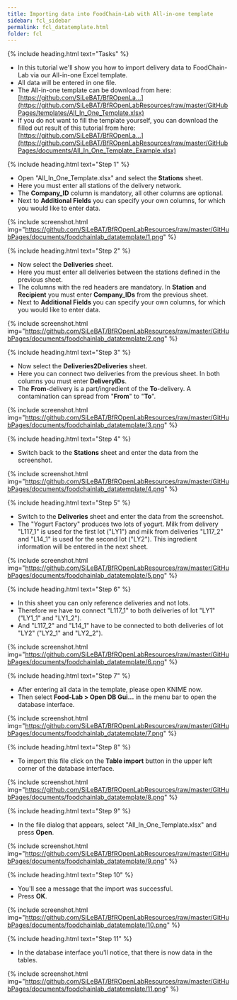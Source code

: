 ```yaml
---
title: Importing data into FoodChain-Lab with All-in-one template
sidebar: fcl_sidebar
permalink: fcl_datatemplate.html
folder: fcl
---
```


{% include heading.html text="Tasks" %}

 * In this tutorial we'll show you how to import delivery data to FoodChain-Lab via our All-in-one Excel template.
 * All data will be entered in one file.
 * The All-in-one template can be download from here: [https://github.com/SiLeBAT/BfROpenLa...](https://github.com/SiLeBAT/BfROpenLabResources/raw/master/GitHubPages/templates/All_In_One_Template.xlsx)
 * If you do not want to fill the template yourself, you can download the filled out result of this tutorial from here: [https://github.com/SiLeBAT/BfROpenLa...](https://github.com/SiLeBAT/BfROpenLabResources/raw/master/GitHubPages/documents/All_In_One_Template_Example.xlsx)

{% include heading.html text="Step 1" %}

 * Open "All_In_One_Template.xlsx" and select the **Stations** sheet.
 * Here you must enter all stations of the delivery network.
 * The **Company_ID** column is mandatory, all other columns are optional.
 * Next to **Additional Fields** you can specify your own columns, for which you would like to enter data.

{% include screenshot.html img="https://github.com/SiLeBAT/BfROpenLabResources/raw/master/GitHubPages/documents/foodchainlab_datatemplate/1.png" %}

{% include heading.html text="Step 2" %}

 * Now select the **Deliveries** sheet.
 * Here you must enter all deliveries between the stations defined in the previous sheet.
 * The columns with the red headers are mandatory. In **Station** and **Recipient** you must enter **Company_IDs** from the previous sheet.
 * Next to **Additional Fields** you can specify your own columns, for which you would like to enter data.

{% include screenshot.html img="https://github.com/SiLeBAT/BfROpenLabResources/raw/master/GitHubPages/documents/foodchainlab_datatemplate/2.png" %}

{% include heading.html text="Step 3" %}

 * Now select the **Deliveries2Deliveries** sheet.
 * Here you can connect two deliveries from the previous sheet. In both columns you must enter **DeliveryIDs**.
 * The **From**-delivery is a part/ingredient of the **To**-delivery. A contamination can spread from "**From**" to "**To**".

{% include screenshot.html img="https://github.com/SiLeBAT/BfROpenLabResources/raw/master/GitHubPages/documents/foodchainlab_datatemplate/3.png" %}

{% include heading.html text="Step 4" %}

 * Switch back to the **Stations** sheet and enter the data from the screenshot.

{% include screenshot.html img="https://github.com/SiLeBAT/BfROpenLabResources/raw/master/GitHubPages/documents/foodchainlab_datatemplate/4.png" %}

{% include heading.html text="Step 5" %}

 * Switch to the **Deliveries** sheet and enter the data from the screenshot.
 * The "Yogurt Factory" produces two lots of yogurt. Milk from delivery "L117_1" is used for the first lot ("LY1") and milk from deliveries "L117_2" and "L14_1" is used for the second lot ("LY2"). This ingredient information will be entered in the next sheet.

{% include screenshot.html img="https://github.com/SiLeBAT/BfROpenLabResources/raw/master/GitHubPages/documents/foodchainlab_datatemplate/5.png" %}

{% include heading.html text="Step 6" %}

 * In this sheet you can only reference deliveries and not lots.
 * Therefore we have to connect "L117_1" to both deliveries of lot "LY1" ("LY1_1" and "LY1_2").
 * And "L117_2" and "L14_1" have to be connected to both deliveries of lot "LY2" ("LY2_1" and "LY2_2").

{% include screenshot.html img="https://github.com/SiLeBAT/BfROpenLabResources/raw/master/GitHubPages/documents/foodchainlab_datatemplate/6.png" %}

{% include heading.html text="Step 7" %}

 * After entering all data in the template, please open KNIME now.
 * Then select **Food-Lab > Open DB Gui...** in the menu bar to open the database interface.

{% include screenshot.html img="https://github.com/SiLeBAT/BfROpenLabResources/raw/master/GitHubPages/documents/foodchainlab_datatemplate/7.png" %}

{% include heading.html text="Step 8" %}

 * To import this file click on the **Table import** button in the upper left corner of the database interface.

{% include screenshot.html img="https://github.com/SiLeBAT/BfROpenLabResources/raw/master/GitHubPages/documents/foodchainlab_datatemplate/8.png" %}

{% include heading.html text="Step 9" %}

 * In the file dialog that appears, select "All_In_One_Template.xlsx" and press **Open**.

{% include screenshot.html img="https://github.com/SiLeBAT/BfROpenLabResources/raw/master/GitHubPages/documents/foodchainlab_datatemplate/9.png" %}

{% include heading.html text="Step 10" %}

 * You'll see a message that the import was successful.
 * Press **OK**.

{% include screenshot.html img="https://github.com/SiLeBAT/BfROpenLabResources/raw/master/GitHubPages/documents/foodchainlab_datatemplate/10.png" %}

{% include heading.html text="Step 11" %}

 * In the database interface you'll notice, that there is now data in the tables.

{% include screenshot.html img="https://github.com/SiLeBAT/BfROpenLabResources/raw/master/GitHubPages/documents/foodchainlab_datatemplate/11.png" %}

